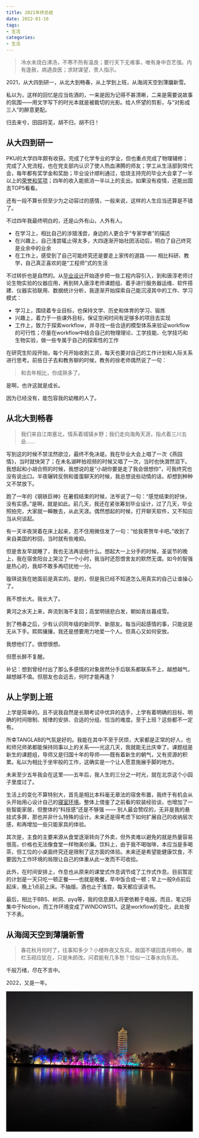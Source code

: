```yaml
---
title: 2021年终总结
date: 2022-01-16
tags: 
- 生活
categories:
- 生活
---
```



> 冷水未烧白沸汤，不寒不热有温良；要行天下无难事，唯有身中百艺强。内有逢赦，病遇良医；求财谋望，贵人指示。

2021，从大四到研一，从北大到畅春，从上学到上班，从海阔天空到薄牖新雪。

私以为，这样的回忆是应当佐酒的，一来是因为记得不甚清晰，二来是需要说故事的氛围——用文字写下的时光本就是被裁切的光影。给人怀望的剪影，与“对影成三人”的醉意更配。

归去来兮，田园将芜，胡不归，胡不归！

<!--more-->


## 从大四到研一

PKU的大学四年颇有收获。完成了化学专业的学业，但也重点完成了物理辅修；完成了入党流程，也在党支部内认识了使人热血沸腾的师友；学工从生活部到常代会，每年都有奖学金和奖励；毕业设计顺利通过，低烧主持完的毕业大会拿了一半以上的[荣誉和奖项](http://jiangyida.top/2022/01/01/cv/)；四年的收入能抵消一半以上的支出。如果没有疫情，还能出国去TOP5看看。

还有一段不算长但至少为之动容过的感情，一般来说，这样的人生应当还算是不错了。

不过四年我最终明白的，还是山外有山，人外有人。

- 在学习上，相比自己的涉猎浅尝，身边的人更合乎“专家学者”的描述
- 在兴趣上，自己浅尝辄止得太多，大四逐渐开始社团活动后，明白了自己终究是业余中的业余
- 在工作上，感受到了自己可能终究还是要走上家传的道路 —— 相比科研、教学，自己真正喜欢的是“工程师”式的生活

不过转折也是自然的。从[毕业设计](http://jiangyida.top/2021/03/10/新装置：用于熔融增强锂离子捕获剂特征FTIR信号/)开始逐步把一些工程内容引入，到和唐淳老师讨论生物实验的仪器应用，再到转入唐淳老师课题组、着手进行服务器运维、软件搭建、仪器实验联用、数据统计分析，我逐渐开始探索自己能沉浸其中的工作、学习模式：

- 学习上，围绕着专业目标，也保持文学、历史和体育的学习、锻炼
- 兴趣上，着力于一些课外目标，保证空闲时间有足够多的项目去实现
- 工作上，致力于探索workflow，并寻找一些合适的模型体系来验证workflow的可行性；尽量在workflow中结合自己的物理理论、工学技能、化学技巧和生物实验，做一些专属于自己的探索性的工作

在研究生阶段开始，每个月开始收到工资，每天也要对自己的工作计划和人际关系进行思考。前些日子去和教务聊的时候，教务的徐老师偶然说了一句：

> 和去年相比，你成熟多了。

是啊，也许这就是成长。

因为已经没有，能包容我的幼稚的人了。

## 从北大到畅春

> 我们来自江南塞北，情系着城镇乡野；我们走向海角天涯，指点着三川五岳……

写到这的时候不禁泫然欲泣，最终不免决堤。我在毕业大会上唱了一次《燕园情》，当时就快哭了；在未名湖畔拍视频的时候又唱了一次，当时也快潸然泪下。我想起和小胡合照的时候，我想说的是“小胡你要是走了我会很想你”，可我终究也没有说出口。半夜辗转反侧和蛋蛋聊天的时候，我总想说些动情的话，却想到种种又不禁放下。

跑了一年的《钢铁巨神》在暑假结束的时候，法爷说了一句：“感觉结束的好快，没有实感。”是啊，就是如此。前几天，我还在紧张筹划毕业设计，过了几天，毕业照拍完，大家就一瞬散去，从此天涯。偶然想起的时候，打开聊天软件，又不知应当从何谈起。

有一天半夜哭着在床上起来，忍不住用微信发了一句：“给我寄贺年卡吧。”收到了来自美国的秒回，当时就有些难抑。

但是舍友早就睡了，我也无法再说些什么。想起大一上分手的时候，圣诞节的晚上，我在宿舍阳台上哭泣了一个小时，我当时还怨恨舍友的默然无谓。如今的智强是热心的，我却不敢多再叨扰他一分。

璇琪说我在她面前是真实的。是的，但是我已经不知道怎么用真实的自己让谁操心了。

我不想长大。我长大了。

黄河之水天上来，奔流到海不复回；高堂明镜悲白发，朝如青丝暮成雪。

到了畅春之后，少有认识同年级的新同学、新朋友。每当问起感情的事，只能说是无从下手。熙熙攘攘，我还是想要用力地爱一个人。但真心又如何安放。

我想他们了。很想很想。

但愿长醉不复醒。

补记：想到曾经付出了那么多感情的对象居然分手后联系都联系不上，越想越气，越想越不值。但朋友也会远去，何时才能再逢？

## 从上学到上班

上学是简单的。且不说我自然是长期考试中优异的选手，上学有着明确的目标、明确的时间限制、规律的安排、合适的分组、恰当的难度。至于上班？这些都不一定有。

所幸TANGLAB的气氛是好的。我能在其中不至于厌烦，大家都是正常的好人，也和师兄师弟都能保持同事以上的关系——光这几天，我就能无比庆幸了。课题组是新生的课题组，导师又是归国十年的导师——既有着新生的朝气，又有资源的积累。私以为相比于坐牢般的工作，这确实是一个让人愿意施展手脚的地方。

未来至少五年我会在这里——五年后，我人生的三分之一时光，就在北京这个小园子里度过了。

生活上的变化不算特别大，首先是相比本科毫无章法的宿舍布置，我终于有机会从头开始用心设计自己的[寝室环境](http://jiangyida.top/2021/10/05/2021-10-05-Yida的PKU宿舍改造笔记/)。整体上借鉴了之前看的软装经验谈，也增加了一些智能家居，但整体的“科技感”还是不够强 —— 别人最会赞叹的，无非是我的悬挂式多屏，那也并非什么特殊的设计。未来还是得考虑下如何扩展自己的收纳层次感，和再增加一些只能家具的体验。

其次是，主食的主要来源从食堂逐渐转向了外卖，但外卖难以避免的就是热量容易很高，价格也无法像食堂一样物美价廉。饮料上，由于我不喝咖啡，本应当是多喝茶，但工位的小桌面终究还是限制了这方面的体验。未来还是希望能健康饮食，不要因为工作环境的局限让自己的体重从此一发而不可收拾。

此外，在时间安排上，作息也从原来的课堂式作息调节成了工作式作息。目前暂定的计划是一天只吃一顿正餐——也就是晚餐，早中饭合成一顿；早上一般9点前后起床，晚上1点前上床。不抽烟，酒也止于浅尝，每天都应该读书。

最后，相比于BBS、树洞、pyq等，我的信息摄入将更依赖于电报。而且，笔记将集中于Notion，而工作环境变成了WINDOWS11。这是workflow的变化，此处按下不表。

## 从海阔天空到薄牖新雪

> 春花秋月何时了，往事知多少？小楼昨夜又东风，故国不堪回首月明中。雕栏玉砌应犹在，只是朱颜改。问君能有几多愁？恰似一江春水向东流。

千般万绪，尽在不言中。

2022，又是一年。



![2022·元旦](https://raw.githubusercontent.com/DF-Master/yidapicbed/main/202201161559027.png)

